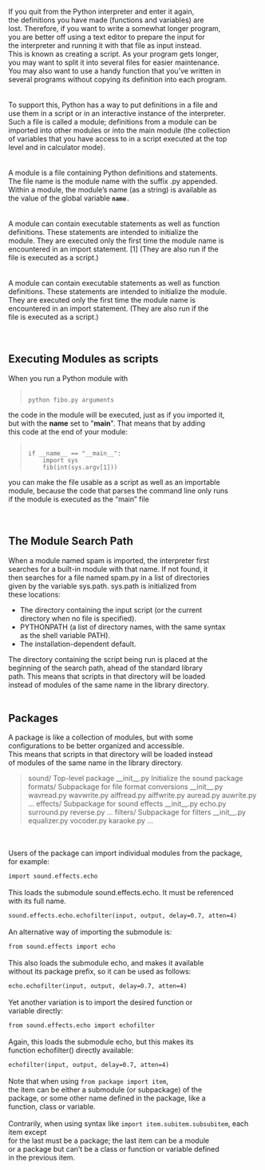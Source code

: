 If you quit from the Python interpreter and enter it again,<br>
the definitions you have made (functions and variables) are<br>
lost. Therefore, if you want to write a somewhat longer program,<br>
you are better off using a text editor to prepare the input for<br>
the interpreter and running it with that file as input instead.<br>
This is known as creating a script. As your program gets longer,<br>
you may want to split it into several files for easier maintenance.<br>
You may also want to use a handy function that you’ve written in<br>
several programs without copying its definition into each program.<br>
<br>
<br>
To support this, Python has a way to put definitions in a file and<br>
use them in a script or in an interactive instance of the interpreter.<br>
Such a file is called a module; definitions from a module can be<br>
imported into other modules or into the main module (the collection<br>
of variables that you have access to in a script executed at the top<br>
level and in calculator mode).<br>
<br>
<br>
A module is a file containing Python definitions and statements.<br>
The file name is the module name with the suffix .py appended.<br>
Within a module, the module’s name (as a string) is available as<br>
the value of the global variable <code>__name__.</code> <br>
<br>
<br>
A module can contain executable statements as well as function<br>
definitions. These statements are intended to initialize the<br>
module. They are executed only the first time the module name is<br>
encountered in an import statement. [1] (They are also run if the<br>
file is executed as a script.)<br>
<br>
<br>
A module can contain executable statements as well as function<br>
definitions. These statements are intended to initialize the module.<br>
They are executed only the first time the module name is<br>
encountered in an import statement. (They are also run if the<br>
file is executed as a script.)<br>
<br>
<br>
<h2>Executing Modules as scripts</h2>
When you run a Python module with
<blockquote><code>
python fibo.py arguments
</code></blockquote>

the code in the module will be executed, just as if you imported it,<br>
but with the __name__ set to "__main__". That means that by adding<br>
this code at the end of your module:<br>

<blockquote><code>
if __name__ == "__main__":
    import sys
    fib(int(sys.argv[1]))
</code></blockquote>

you can make the file usable as a script as well as an importable<br>
module, because the code that parses the command line only runs<br>
if the module is executed as the “main” file<br>
<br>
<br>
<h2>The Module Search Path</h2>
When a module named spam is imported, the interpreter first<br>
searches for a built-in module with that name. If not found, it<br>
then searches for a file named spam.py in a list of directories<br>
given by the variable sys.path. sys.path is initialized from<br>
these locations:
<ul>
<li>The directory containing the input script (or the current<br>
directory when no file is specified).
</li>
<li>PYTHONPATH (a list of directory names, with the same syntax<br>
as the shell variable PATH).
</li>
<li>The installation-dependent default.
</li>
</ul>
The directory containing the script being run is placed at the<br>
beginning of the search path, ahead of the standard library<br>
path. This means that scripts in that directory will be loaded<br>
instead of modules of the same name in the library directory.
<br>
<br>
<h2>Packages</h2>
A package is like a collection of modules, but with some<br>
configurations to be better organized and accessible.<br>
This means that scripts in that directory will be loaded instead<br>
of modules of the same name in the library directory.<br>
<blockquote>
sound/                          Top-level package
      __init__.py               Initialize the sound package
      formats/                  Subpackage for file format conversions
              __init__.py
              wavread.py
              wavwrite.py
              aiffread.py
              aiffwrite.py
              auread.py
              auwrite.py
              ...
      effects/                  Subpackage for sound effects
              __init__.py
              echo.py
              surround.py
              reverse.py
              ...
      filters/                  Subpackage for filters
              __init__.py
              equalizer.py
              vocoder.py
              karaoke.py
              ...
</blockquote>
<br>
<br>
Users of the package can import individual modules from the package,<br>
for example:<br>
<code>
import sound.effects.echo
</code>
<br>
This loads the submodule sound.effects.echo. It must be referenced<br>
with its full name.<br>
<code>
sound.effects.echo.echofilter(input, output, delay=0.7, atten=4)
</code>
<br>
An alternative way of importing the submodule is:<br>
<code>
from sound.effects import echo
</code>
<br>
This also loads the submodule echo, and makes it available<br>
without its package prefix, so it can be used as follows:<br>
<code>
echo.echofilter(input, output, delay=0.7, atten=4)
</code>
<br>
Yet another variation is to import the desired function or<br>
variable directly:<br>
<code>
from sound.effects.echo import echofilter
</code>
<br>
Again, this loads the submodule echo, but this makes its<br>
function echofilter() directly available:<br>
<code>
echofilter(input, output, delay=0.7, atten=4)
</code>
<br>
Note that when using <code>from package import item</code>,<br>
the item can be either a submodule (or subpackage) of the<br>
package, or some other name defined in the package, like a<br>
function, class or variable.<br>
<br>
Contrarily, when using syntax like 
<code>import item.subitem.subsubitem</code>, each item except<br>
for the last must be a package; the last item can be a module<br>
or a package but can’t be a class or function or variable defined<br>
in the previous item.<br>